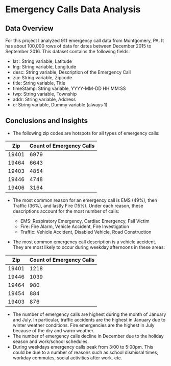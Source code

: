 # Emergency Calls Data Analysis

## Data Overview
For this project I analyzed 911 emergency call data from Montgomery, PA. It has about 100,000 rows of data for dates between December 2015 to September 2016.
This dataset contains the following fields:

* lat : String variable, Latitude
* lng: String variable, Longitude
* desc: String variable, Description of the Emergency Call
* zip: String variable, Zipcode
* title: String variable, Title
* timeStamp: String variable, YYYY-MM-DD HH:MM:SS
* twp: String variable, Township
* addr: String variable, Address
* e: String variable, Dummy variable (always 1)

## Conclusions and Insights

* The following zip codes are hotspots for all types of emergency calls: 

|Zip|Count of Emergency Calls|
|-------|---------------------------|
| 19401 | 6979                      |
| 19464 | 6643                      |
| 19403 | 4854                      |
| 19446 | 4748                      |
| 19406 | 3164                      |


* The most common reason for an emergency call is EMS (49%), then Traffic (36%), and lastly Fire (15%). Under each reason, these descriptions account for the most number of calls:
  * EMS: Respiratory Emergency, Cardiac Emergency, Fall Victim
  * Fire: Fire Alarm, Vehicle Accident, Fire Investigation
  * Traffic: Vehicle Accident, Disabled Vehicle, Road Construction

* The most common emergency call description is a vehicle accident. They are most likely to occur during weekday afternoons in these areas:

|Zip|Count of Emergency Calls|
|-------|---------------------------|
| 19401 | 1218                      |
| 19446 | 1039                      |
| 19464 | 980                      |
| 19454 | 884                      |
| 19403 | 876                      |

* The number of emergency calls are highest during the month of January and July. In particular, traffic accidents are the highest in January due to winter weather conditions. Fire emergencies are the highest in July because of the dry and warm weather.
* The number of emergency calls decline in December due to the holiday season and work/school schedules.
* During weekdays emergency calls peak from 3:00 to 5:00pm. This could be due to a number of reasons such as school dismissal times, workday commutes, social activities after work. etc.
